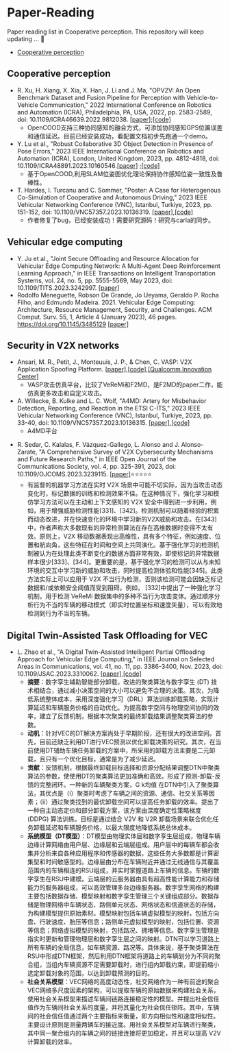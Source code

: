# Paper-Reading
Paper reading list in Cooperative perception. This repository will keep updating ... 🤗

- [Cooperative perception](cooperative_perception)


## Cooperative perception
* R. Xu, H. Xiang, X. Xia, X. Han, J. Li and J. Ma, "OPV2V: An Open Benchmark Dataset and Fusion Pipeline for Perception with Vehicle-to-Vehicle Communication," 2022 International Conference on Robotics and Automation (ICRA), Philadelphia, PA, USA, 2022, pp. 2583-2589, doi: 10.1109/ICRA46639.2022.9812038. [[paper]](https://ieeexplore.ieee.org/document/9812038);[[code]](https://github.com/DerrickXuNu/OpenCOOD)
  * OpenCOOD支持三种协同感知的融合方式，可添加协同感知GPS位置误差和通信延迟。目前已经安装成功，看配置文档初步先跑通一个demo。
* Y. Lu et al., "Robust Collaborative 3D Object Detection in Presence of Pose Errors," 2023 IEEE International Conference on Robotics and Automation (ICRA), London, United Kingdom, 2023, pp. 4812-4818, doi: 10.1109/ICRA48891.2023.10160546.[[paper]](https://ieeexplore.ieee.org/document/10160546) ;[[code]](https://github.com/yifanlu0227/CoAlign)
  * 基于OpenCOOD,利用SLAM位姿图优化理论保持协作感知位姿一致性及鲁棒性。
* T. Hardes, I. Turcanu and C. Sommer, "Poster: A Case for Heterogenous Co-Simulation of Cooperative and Autonomous Driving," 2023 IEEE Vehicular Networking Conference (VNC), Istanbul, Turkiye, 2023, pp. 151-152, doi: 10.1109/VNC57357.2023.10136319. [[paper]](https://ieeexplore.ieee.org/document/10136319),[[code]](https://github.com/veins/veins_carla)
  - 作者修复了bug，已经安装成功！需要研究源码！研究与carla的同步。


## Vehicular edge computing
* Y. Ju et al., "Joint Secure Offloading and Resource Allocation for Vehicular Edge Computing Network: A Multi-Agent Deep Reinforcement Learning Approach," in IEEE Transactions on Intelligent Transportation Systems, vol. 24, no. 5, pp. 5555-5569, May 2023, doi: 10.1109/TITS.2023.3242997. [[paper]](https://ieeexplore.ieee.org/abstract/document/10041957)
* Rodolfo Meneguette, Robson De Grande, Jo Ueyama, Geraldo P. Rocha Filho, and Edmundo Madeira. 2021. Vehicular Edge Computing: Architecture, Resource Management, Security, and Challenges. ACM Comput. Surv. 55, 1, Article 4 (January 2023), 46 pages. https://doi.org/10.1145/3485129 [[paper]](https://dl.acm.org/doi/full/10.1145/3485129)

## Security in V2X networks
* Ansari, M. R., Petit, J., Monteuuis, J. P., & Chen, C. VASP: V2X Application Spoofing Platform. [[paper]](https://www.ndss-symposium.org/wp-content/uploads/2023/02/vehiclesec2023-23071-paper.pdf),[[code]](https://github.com/quic/vasp),[[Qualcomm Innovation Center]](https://quic.github.io/)
  * VASP攻击仿真平台，比较了VeReMi和F2MD，是F2MD的paper二作，能仿真更多攻击和自定义攻击。
* A. Willecke, B. Kulke and L. C. Wolf, "A4MD: Artery for Misbehavior Detection, Reporting, and Reaction in the ETSI C-ITS," 2023 IEEE Vehicular Networking Conference (VNC), Istanbul, Turkiye, 2023, pp. 33-40, doi: 10.1109/VNC57357.2023.10136315. [[paper]](https://ieeexplore.ieee.org/abstract/document/10136315),[[code]](https://github.com/ibr-cm/a4md)
  * A4MD平台 
- R. Sedar, C. Kalalas, F. Vázquez-Gallego, L. Alonso and J. Alonso-Zarate, "A Comprehensive Survey of V2X Cybersecurity Mechanisms and Future Research Paths," in IEEE Open Journal of the Communications Society, vol. 4, pp. 325-391, 2023, doi: 10.1109/OJCOMS.2023.3239115. [[paper]](https://ieeexplore.ieee.org/abstract/document/10026338):star::star::star::star::star:
  - 有监督的机器学习方法在实时 V2X 场景中可能不切实际，因为当攻击动态变化时，标记数据的训练和检测效果不佳。在这种情况下，强化学习和模仿学习方法可以在主动和上下文感知的 V2X 安全中得到进一步利用，例如，用于增强威胁检测性能[331]、[342]。检测机制可以随着经验的积累而动态改进，并在快速变化的环境中学习新的V2X威胁和攻击。在[343]中，作者声称大多数现有的异常检测算法在存在高维数据时变得不太有效。原则上，V2X 移动数据表现出高维性，具有多个特征，例如速度、位置和航向角，这些特征在时间和空间上共同演化。基于强化学习的检测机制被认为在处理此类不断变化的数据方面非常有效，即使标记的异常数据样本很少[333]、[344]。更重要的是，基于强化学习的检测可以从与未知环境的交互中学习新的威胁和攻击，同时提高检测体验和性能[345]。此类方法实际上可以应用于 V2X 不当行为检测，否则该检测可能会因缺乏标记数据和/或依赖安全阈值而受到阻碍。例如， [332]中提出了一种强化学习机制，用于检测 VeReMi 数据集中的多种不当行为攻击变体。通过顺序分析行为不当的车辆的移动模式（即实时位置坐标和速度矢量），可以有效地检测到行为不当的车辆。

## Digital Twin-Assisted Task Offloading for VEC
- L. Zhao et al., "A Digital Twin-Assisted Intelligent Partial Offloading Approach for Vehicular Edge Computing," in IEEE Journal on Selected Areas in Communications, vol. 41, no. 11, pp. 3386-3400, Nov. 2023, doi: 10.1109/JSAC.2023.3310062. [[paper]](https://ieeexplore.ieee.org/document/10234624),[[code]](https://github.com/NetworkCommunication/IGNITE)  
  - **摘要**：数字孪生辅助智能部分卸载，改进的聚类算法与数字孪生 (DT) 技术相结合，通过减小决策空间的大小可以避免不合理的决策。其次，为降低系统整体成本，采用深度强化学习（DRL）算法训练卸载策略，实现计算延迟和车辆服务价格的自动优化。为提高数字空间与物理空间协同的效率，建立了反馈机制，根据本次聚类的最终卸载结果调整聚类算法的参数。
  - **动机**：针对VEC的DT解决方案尚处于早期阶段，还有很大的改进空间。首先，目前还缺乏利用DT进行VEC预测以优化卸载决策的研究。其次，在当前使用DT辅助车辆任务卸载的方案中，所采用的卸载方法主要是二元卸载，且只有一个优化目标，通常是为了减少延迟。
  - **贡献**：反馈机制，根据最终卸载目标选择和资源分配结果调整DTN中聚类算法的参数，使使用DT的聚类算法更加准确和高效。形成了预测-卸载-反馈的完整闭环。一种新的车辆聚类方案，G k均值 在DTN中引入了聚类算法，其优点是（i）聚类时考虑了车辆之间的资源、通信、社交关系等因素；（ii）通过聚类找到的最优卸载空间可以提高任务卸载的效率。提出了一种自主动态定价和部分卸载方案，该方案由深度确定性策略梯度 (DDPG) 算法训练。目标是通过结合 V2V 和 V2R 卸载场景来联合优化任务卸载延迟和车辆服务价格，以最大限度地降低系统总体成本。
  - **系统模型（DT模型）**：DT模型由物理实体层和数字孪生层组成，物理车辆边缘计算网络由用户层、边缘层和云端层组成。用户层中的每辆车都会收集并分析来自各种应用程序和传感器的数据，这些任务大多数都是计算密集型和时间敏感型的。边缘层由分布在车辆附近并通过无线通信与其覆盖范围内的车辆相连的RSU组成，并实时掌握道路上车辆的信息。车辆的数字孪生在RSU中建模。云端层的云服务器由具有超高性能计算能力和存储能力的服务器组成，可以高效管理多台边缘服务器。数字孪生网络的构建主要包括数据存储、模型映射和数字孪生管理三个关键组成部分。数据存储是物理网络中车辆状态、路侧单元状态、网络状态和信道状态的存储，为构建模型提供原始素材。模型映射包括车辆虚拟模型的映射，包括方向盘、行驶速度、胎压等信息；路侧单元虚拟模型的映射，包括位置、资源等信息；网络虚拟模型的映射，包括路况、拥堵等信息。数字孪生管理是指实时更新和管理物理层和数字孪生层之间的映射。DTN可以学习道路上所有车辆的全局信息，如车辆资源、路况等。具体来说，基于聚类算法在RSU中形成DTN框架，然后利用DTN框架将道路上的车辆划分为不同的聚合组，当组内车辆资源不足需要卸载时，进行组内卸载约束，即提前缩小选定卸载对象的范围，以达到卸载预测的目的。
  - **社会关系模型**：VEC网络的高度动态性，社交网络作为一种有前途的聚合VEC网络多尺度因素的架构，可以提取车辆的原始数据来构建社会关系，使用社会关系模型来描述车辆间链路连接稳定性的模型。并提出社会信任值作为车辆间社会关系的度量，并将其量化为社会信任矩阵。其中，车辆间的社会信任值通过两个主要指标来衡量，即方向相似性和速度相似性。主要设计原则是测量两辆车的接近度。用社会关系模型对车辆进行聚类，其中同一聚合组内的车辆之间的链接连接将更加稳定，并且可以提高 V2V 计算卸载的效率。